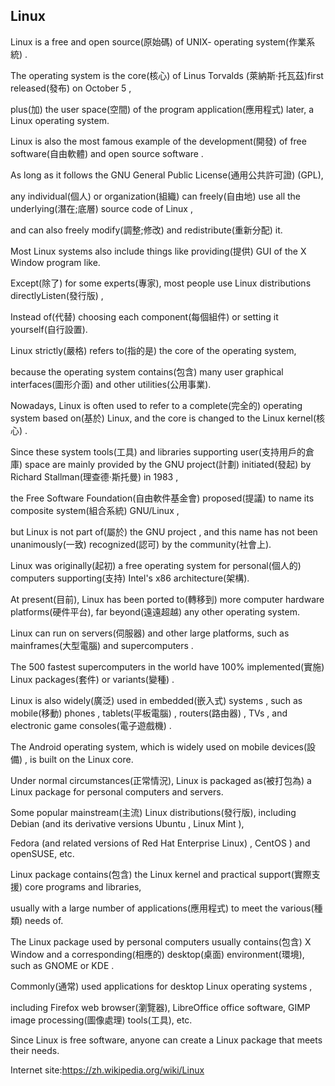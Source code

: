 ## Linux
Linux  is a free and open source(原始碼) of UNIX- operating system(作業系統) . 

The operating system is the core(核心) of Linus Torvalds (萊納斯·托瓦茲)first released(發布) on October 5 , 

plus(加) the user space(空間) of the program application(應用程式) later, a Linux operating system. 

Linux is also the most famous example of the development(開發) of free software(自由軟體) and open source software .

As long as it follows the GNU General Public License(通用公共許可證) (GPL),

any individual(個人) or organization(組織) can freely(自由地) use all the underlying(潛在;底層) source code of Linux ,

and can also freely modify(調整;修改) and redistribute(重新分配) it. 

Most Linux systems also include things like providing(提供) GUI of the X Window program like.

Except(除了) for some experts(專家), most people use Linux distributions directlyListen(發行版) , 

Instead of(代替) choosing each component(每個組件) or setting it yourself(自行設置).

Linux strictly(嚴格) refers to(指的是) the core of the operating system, 

because the operating system contains(包含) many user graphical interfaces(圖形介面) and other utilities(公用事業). 

Nowadays, Linux is often used to refer to a complete(完全的) operating system based on(基於) Linux, and the core is changed to the Linux kernel(核心) . 

Since these system tools(工具) and libraries supporting user(支持用戶的倉庫) space are mainly provided by the GNU project(計劃) initiated(發起) by Richard Stallman(理查德·斯托曼) in 1983 , 

the Free Software Foundation(自由軟件基金會) proposed(提議) to name its composite system(組合系統) GNU/Linux , 

but Linux is not part of(屬於) the GNU project , and this name has not been unanimously(一致) recognized(認可) by the community(社會上).

Linux was originally(起初) a free operating system for personal(個人的) computers supporting(支持) Intel's x86 architecture(架構).

At present(目前), Linux has been ported to(轉移到) more computer hardware platforms(硬件平台), far beyond(遠遠超越) any other operating system.

Linux can run on servers(伺服器) and other large platforms, such as mainframes(大型電腦) and supercomputers .

The 500 fastest supercomputers in the world have 100% implemented(實施) Linux packages(套件) or variants(變種)  .

Linux is also widely(廣泛) used in embedded(嵌入式) systems , such as mobile(移動) phones , tablets(平板電腦) , routers(路由器) , TVs , and electronic game consoles(電子遊戲機) . 

The Android operating system, which is widely used on mobile devices(設備) , is built on the Linux core.

Under normal circumstances(正常情況), Linux is packaged as(被打包為) a Linux package for personal computers and servers. 

Some popular mainstream(主流) Linux distributions(發行版), including Debian (and its derivative versions Ubuntu , Linux Mint ), 

Fedora (and related versions of Red Hat Enterprise Linux) , CentOS ) and openSUSE, etc. 

Linux package contains(包含) the Linux kernel and practical support(實際支援) core programs and libraries, 

usually with a large number of applications(應用程式) to meet the various(種類) needs of. 

The Linux package used by personal computers usually contains(包含) X Window and a corresponding(相應的) desktop(桌面) environment(環境), such as GNOME or KDE .

Commonly(通常) used applications for desktop Linux operating systems ,

including Firefox web browser(瀏覽器), LibreOffice office software, GIMP image processing(圖像處理) tools(工具), etc.

Since Linux is free software, anyone can create a Linux package that meets their needs.

Internet site:https://zh.wikipedia.org/wiki/Linux
